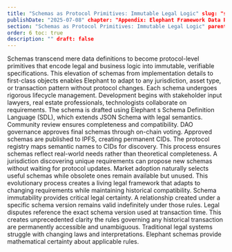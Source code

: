 ```yaml
---
title: "Schemas as Protocol Primitives: Immutable Legal Logic" slug: "schemas-as-protocol-primitives-immutable-legal-logic"
publishDate: "2025-07-08" chapter: "Appendix: Elephant Framework Data Relationship Layer"
section: "Schemas as Protocol Primitives: Immutable Legal Logic" parentSlug: "appendix-elephant-framework-data-relationship-layer"
order: 6 toc: true
description: "" draft: false
---
```

Schemas transcend mere data definitions to become protocol-level primitives that encode legal and business logic into immutable, verifiable specifications. This elevation of schemas from implementation details to first-class objects enables Elephant to adapt to any jurisdiction, asset type, or transaction pattern without protocol changes.
Each schema undergoes rigorous lifecycle management. Development begins with stakeholder input lawyers, real estate professionals, technologists collaborate on requirements. The schema is drafted using Elephant s Schema Definition Language (SDL), which extends JSON Schema with legal semantics. Community review ensures completeness and compatibility. DAO governance approves final schemas through on-chain voting. Approved schemas are published to IPFS, creating permanent CIDs. The protocol registry maps semantic names to CIDs for discovery.
This process ensures schemas reflect real-world needs rather than theoretical completeness. A jurisdiction discovering unique requirements can propose new schemas without waiting for protocol updates. Market adoption naturally selects useful schemas while obsolete ones remain available but unused. This evolutionary process creates a living legal framework that adapts to changing requirements while maintaining historical compatibility.
Schema immutability provides critical legal certainty. A relationship created under a specific schema version remains valid indefinitely under those rules. Legal disputes reference the exact schema version used at transaction time. This creates unprecedented clarity the rules governing any historical transaction are permanently accessible and unambiguous. Traditional legal systems struggle with changing laws and interpretations. Elephant schemas provide mathematical certainty about applicable rules.